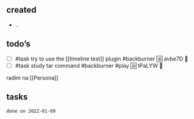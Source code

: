 ## created
-  ..
## todo’s
- [ ] #task try to use the [[timeline test]] plugin #backburner 🆔 avbe7D 🔼
- [ ] #task study tar command #backburner #play 🆔 tPaLYW 🔽

radim na [[Persona]]

## tasks

```tasks
done on 2022-01-09
```
